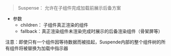 >Suspense： 允许在子组件完成加载前展示后备方案

- 参数
	- children： 子组件真正渲染的组件
	- fallback：真正渲染组件未渲染完成时展示的后备渲染组件（骨架屏等）

注意：即使只有一个组件因等待数据而被挂起，Suspende内部的整个组件树的所有组件将被替换为加载中指示器